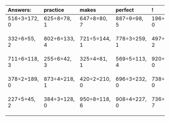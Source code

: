 | Answers: | practice | makes | perfect | ! |
| :--- | :--- | :--- | :--- | :--- |
| 516÷3=172, 0 | 625÷8=78, 1 | 647÷8=80, 7 | 887÷9=98, 5 | 196÷7=28, 0 | 
|   |   |   |   |   | 
|   |   |   |   |   | 
|   |   |   |   |   | 
| 332÷6=55, 2 | 802÷6=133, 4 | 721÷5=144, 1 | 778÷3=259, 1 | 497÷5=99, 2 | 
|   |   |   |   |   | 
|   |   |   |   |   | 
|   |   |   |   |   | 
| 711÷6=118, 3 | 255÷6=42, 3 | 325÷4=81, 1 | 569÷5=113, 4 | 920÷2=460, 0 | 
|   |   |   |   |   | 
|   |   |   |   |   | 
|   |   |   |   |   | 
| 378÷2=189, 0 | 873÷4=218, 1 | 420÷2=210, 0 | 696÷3=232, 0 | 738÷3=246, 0 | 
|   |   |   |   |   | 
|   |   |   |   |   | 
|   |   |   |   |   | 
| 227÷5=45, 2 | 384÷3=128, 0 | 950÷8=118, 6 | 908÷4=227, 0 | 736÷9=81, 7 | 
|   |   |   |   |   | 
|   |   |   |   |   | 
|   |   |   |   |   | 
